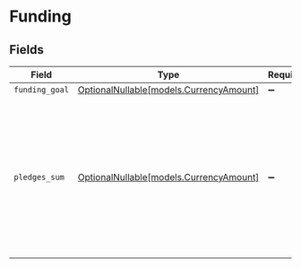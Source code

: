 # Funding


## Fields

| Field                                                                                                               | Type                                                                                                                | Required                                                                                                            | Description                                                                                                         |
| ------------------------------------------------------------------------------------------------------------------- | ------------------------------------------------------------------------------------------------------------------- | ------------------------------------------------------------------------------------------------------------------- | ------------------------------------------------------------------------------------------------------------------- |
| `funding_goal`                                                                                                      | [OptionalNullable[models.CurrencyAmount]](../models/currencyamount.md)                                              | :heavy_minus_sign:                                                                                                  | N/A                                                                                                                 |
| `pledges_sum`                                                                                                       | [OptionalNullable[models.CurrencyAmount]](../models/currencyamount.md)                                              | :heavy_minus_sign:                                                                                                  | Sum of pledges to this isuse (including currently open pledges and pledges that have been paid out). Always in USD. |